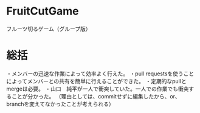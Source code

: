 # FruitCutGame
フルーツ切るゲーム（グループ版）

# 総括
・メンバーの迅速な作業によって効率よく行えた。
・pull requestsを使うことによってメンバーとの共有を簡単に行えることができた。
・定期的なpullとmergeは必要。
・山口　純平が一人で衝突していた。一人での作業でも衝突することが分かった。
（理由としては、commitせずに編集したから、or、branchを変えてなかったことが考えられる）
